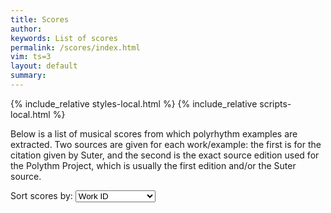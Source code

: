 ```yaml
---
title: Scores
author: 
keywords: List of scores
permalink: /scores/index.html
vim: ts=3
layout: default
summary: 
---
```


{% include_relative styles-local.html %}
{% include_relative scripts-local.html %}


Below is a list of musical scores from which polyrhythm examples are extracted.  Two
sources are given for each work/example: the first is for the citation given by Suter,
and the second is the exact source edition used for the Polythm Project, which is usually
the first edition and/or the Suter source.

<p>
Sort scores by: 
<select id="sort-method" onchange="displayScoreList()">
<option value="workid">Work ID</option>
<option value="exid">Example ID</option>
<option value="cyear">Composition Date</option>
<option value="pyear">Publication Date</option>
</select>
</p>
<br/>

<div id="score-list"></div>

